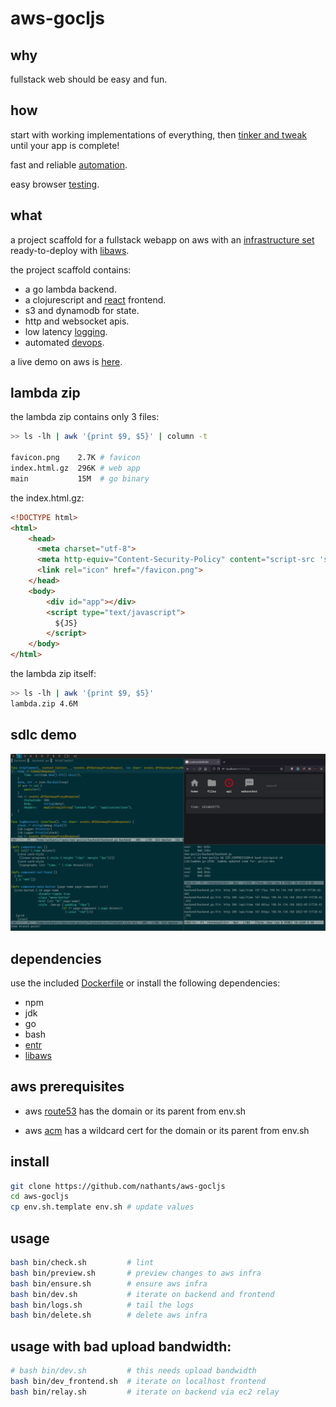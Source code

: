 # aws-gocljs

## why

fullstack web should be easy and fun.

## how

start with working implementations of everything, then [tinker and tweak](#sdlc-demo) until your app is complete!

fast and reliable [automation](https://github.com/nathants/aws-gocljs/tree/master/bin).

easy browser [testing](https://github.com/nathants/py-webengine).

## what

a project scaffold for a fullstack webapp on aws with an [infrastructure set](https://github.com/nathants/aws-gocljs/tree/master/infra.yaml) ready-to-deploy with [libaws](https://github.com/nathants/libaws).

the project scaffold contains:
 - a go lambda backend.
 - a clojurescript and [react](http://reagent-project.github.io/) frontend.
 - s3 and dynamodb for state.
 - http and websocket apis.
 - low latency [logging](https://github.com/nathants/aws-gocljs/tree/master/bin/logs.sh).
 - automated [devops](https://github.com/nathants/aws-gocljs/tree/master/bin).

a live demo on aws is [here](https://gocljs.nathants.com).

## lambda zip

the lambda zip contains only 3 files:

```bash
>> ls -lh | awk '{print $9, $5}' | column -t

favicon.png    2.7K # favicon
index.html.gz  296K # web app
main           15M  # go binary
```

the index.html.gz:

```html
<!DOCTYPE html>
<html>
    <head>
      <meta charset="utf-8">
      <meta http-equiv="Content-Security-Policy" content="script-src 'sha256-${JS_SHA256}'">
      <link rel="icon" href="/favicon.png">
    </head>
    <body>
        <div id="app"></div>
        <script type="text/javascript">
          ${JS}
        </script>
    </body>
</html>
```

the lambda zip itself:

```bash
>> ls -lh | awk '{print $9, $5}'
lambda.zip 4.6M
```

## sdlc demo

![](https://github.com/nathants/aws-gocljs/raw/master/demo.gif)

## dependencies

use the included [Dockerfile](./Dockerfile) or install the following dependencies:
- npm
- jdk
- go
- bash
- [entr](https://formulae.brew.sh/formula/entr)
- [libaws](https://github.com/nathants/libaws)

## aws prerequisites

- aws [route53](https://console.aws.amazon.com/route53/v2/hostedzones) has the domain or its parent from env.sh

- aws [acm](https://us-west-2.console.aws.amazon.com/acm/home) has a wildcard cert for the domain or its parent from env.sh

## install

```bash
git clone https://github.com/nathants/aws-gocljs
cd aws-gocljs
cp env.sh.template env.sh # update values
```

## usage

```bash
bash bin/check.sh         # lint
bash bin/preview.sh       # preview changes to aws infra
bash bin/ensure.sh        # ensure aws infra
bash bin/dev.sh           # iterate on backend and frontend
bash bin/logs.sh          # tail the logs
bash bin/delete.sh        # delete aws infra
```

## usage with bad upload bandwidth:

```bash
# bash bin/dev.sh         # this needs upload bandwidth
bash bin/dev_frontend.sh  # iterate on localhost frontend
bash bin/relay.sh         # iterate on backend via ec2 relay
```
